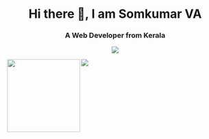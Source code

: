 <h1 align="center">Hi there 👋, I am Somkumar VA</h1>
<h3 align="center">A Web Developer from Kerala</h3>

<p align="center"> <a href="https://github.com/ryo-ma/github-profile-trophy"><img src="https://github-profile-trophy.vercel.app/?username=somkumarav&theme=onedark&margin-w=15&margin-h=15&column=7"/></a> </p>

<div>
<img height="170" align="left" src="https://github-readme-stats.vercel.app/api?username=somkumarav&count_private=true&include_all_commits=true&theme=onedark"/>
<img src="https://github-readme-stats.vercel.app/api/top-langs/?username=somkumarav&layout=compact&theme=onedark&langs_count=15" />
</div>
